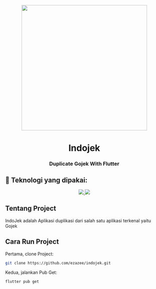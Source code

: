 <p align="center"><a href="https://flutter.dev/?gclid=Cj0KCQiAgOefBhDgARIsAMhqXA7AP7LKHPouCJGM9vveCwNlj52PB79lJ7bzfCm453HKFb4fn8IN8EIaAkrPEALw_wcB&gclsrc=aw.ds" target="_blank"><img src="https://i.pinimg.com/originals/a8/7f/84/a87f843426c5f57ddd754ca4b3c33ecd.png" width="400"></a></p>

<h1 align="center">Indojek</h1>
<h3 align="center">Duplicate Gojek With Flutter</h3>

## 🚀 Teknologi yang dipakai:

<p align="center"> 
    <a href="#" target="_blank"> <img src="https://img.icons8.com/color/48/000000/flutter.png"/> </a>
    <a href="#" target="_blank"> <img src="https://img.icons8.com/color/48/000000/figma--v1.png"/> </a>
</p>

## Tentang Project
IndoJek adalah Aplikasi duplikasi dari salah satu aplikasi terkenal yaitu Gojek

## Cara Run Project

Pertama, clone Project:

```bash
git clone https://github.com/ezazee/indojek.git
```

Kedua, jalankan Pub Get:

```bash
flutter pub get
```
